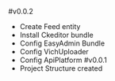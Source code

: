 #v0.0.2
- Create Feed entity
- Install Ckeditor bundle
- Config EasyAdmin Bundle
- Config VichUploader
- Config ApiPlatform
#v0.0.1
- Project Structure created


